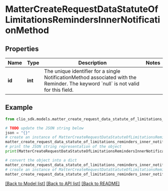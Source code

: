 # MatterCreateRequestDataStatuteOfLimitationsRemindersInnerNotificationMethod


## Properties

Name | Type | Description | Notes
------------ | ------------- | ------------- | -------------
**id** | **int** | The unique identifier for a single NotificationMethod associated with the Reminder. The keyword &#x60;null&#x60; is not valid for this field. | 

## Example

```python
from clio_sdk.models.matter_create_request_data_statute_of_limitations_reminders_inner_notification_method import MatterCreateRequestDataStatuteOfLimitationsRemindersInnerNotificationMethod

# TODO update the JSON string below
json = "{}"
# create an instance of MatterCreateRequestDataStatuteOfLimitationsRemindersInnerNotificationMethod from a JSON string
matter_create_request_data_statute_of_limitations_reminders_inner_notification_method_instance = MatterCreateRequestDataStatuteOfLimitationsRemindersInnerNotificationMethod.from_json(json)
# print the JSON string representation of the object
print(MatterCreateRequestDataStatuteOfLimitationsRemindersInnerNotificationMethod.to_json())

# convert the object into a dict
matter_create_request_data_statute_of_limitations_reminders_inner_notification_method_dict = matter_create_request_data_statute_of_limitations_reminders_inner_notification_method_instance.to_dict()
# create an instance of MatterCreateRequestDataStatuteOfLimitationsRemindersInnerNotificationMethod from a dict
matter_create_request_data_statute_of_limitations_reminders_inner_notification_method_from_dict = MatterCreateRequestDataStatuteOfLimitationsRemindersInnerNotificationMethod.from_dict(matter_create_request_data_statute_of_limitations_reminders_inner_notification_method_dict)
```
[[Back to Model list]](../README.md#documentation-for-models) [[Back to API list]](../README.md#documentation-for-api-endpoints) [[Back to README]](../README.md)


